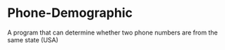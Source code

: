 # Phone-Demographic

A program that can determine whether two phone numbers are from the same state (USA)
